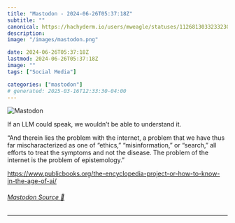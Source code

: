 ```yaml
---
title: "Mastodon - 2024-06-26T05:37:18Z"
subtitle: ""
canonical: https://hachyderm.io/users/mweagle/statuses/112681303323323098
description:
image: "/images/mastodon.png"

date: 2024-06-26T05:37:18Z
lastmod: 2024-06-26T05:37:18Z
image: ""
tags: ["Social Media"]

categories: ["mastodon"]
# generated: 2025-03-16T12:33:30-04:00
---
```

![Mastodon](/images/mastodon.png)

<p>If an LLM could speak, we wouldn’t be able to understand it. </p><p>“And therein lies the problem with the internet, a problem that we have thus far mischaracterized as one of “ethics,” “misinformation,” or “search,” all efforts to treat the symptoms and not the disease. The problem of the internet is the problem of epistemology.” </p><p><a href="https://www.publicbooks.org/the-encyclopedia-project-or-how-to-know-in-the-age-of-ai/" target="_blank" rel="nofollow noopener noreferrer" translate="no"><span class="invisible">https://www.</span><span class="ellipsis">publicbooks.org/the-encycloped</span><span class="invisible">ia-project-or-how-to-know-in-the-age-of-ai/</span></a></p>


###### [Mastodon Source 🐘](https://hachyderm.io/@mweagle/112681303323323098)

___
